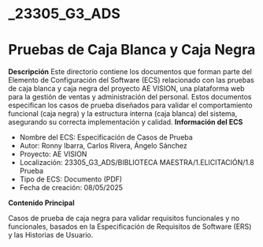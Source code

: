 # _23305_G3_ADS

# Pruebas de Caja Blanca y Caja Negra 
**Descripción**
Este directorio contiene los documentos que forman parte del Elemento de Configuración del Software (ECS) relacionado con las pruebas de caja blanca y caja negra del proyecto AE VISION, una plataforma web para la gestión de ventas y administración del personal. Estos documentos especifican los casos de prueba diseñados para validar el comportamiento funcional (caja negra) y la estructura interna (caja blanca) del sistema, asegurando su correcta implementación y calidad.
**Información del ECS**

* Nombre del ECS: Especificación de Casos de Prueba
* Autor: Ronny Ibarra, Carlos Rivera, Ángelo Sánchez
* Proyecto: AE VISION
* Localización: 23305_G3_ADS/BIBLIOTECA MAESTRA/1.ELICITACIÓN/1.8 Prueba
* Tipo de ECS: Documento (PDF)
* Fecha de creación: 08/05/2025


**Contenido Principal**

Casos de prueba de caja negra para validar requisitos funcionales y no funcionales, basados en la Especificación de Requisitos de Software (ERS) y las Historias de Usuario.
